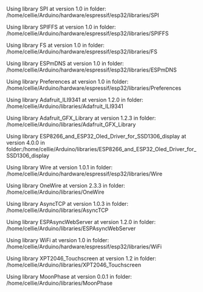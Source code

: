 Using library SPI at version 1.0 in folder: /home/cellie/Arduino/hardware/espressif/esp32/libraries/SPI 

Using library SPIFFS at version 1.0 in folder: /home/cellie/Arduino/hardware/espressif/esp32/libraries/SPIFFS 

Using library FS at version 1.0 in folder: /home/cellie/Arduino/hardware/espressif/esp32/libraries/FS 

Using library ESPmDNS at version 1.0 in folder: /home/cellie/Arduino/hardware/espressif/esp32/libraries/ESPmDNS 

Using library Preferences at version 1.0 in folder: /home/cellie/Arduino/hardware/espressif/esp32/libraries/Preferences 

Using library Adafruit_ILI9341 at version 1.2.0 in folder: /home/cellie/Arduino/libraries/Adafruit_ILI9341 

Using library Adafruit_GFX_Library at version 1.2.3 in folder: /home/cellie/Arduino/libraries/Adafruit_GFX_Library 

Using library ESP8266_and_ESP32_Oled_Driver_for_SSD1306_display at version 4.0.0 in folder:/home/cellie/Arduino/libraries/ESP8266_and_ESP32_Oled_Driver_for_SSD1306_display 

Using library Wire at version 1.0.1 in folder: /home/cellie/Arduino/hardware/espressif/esp32/libraries/Wire 

Using library OneWire at version 2.3.3 in folder: /home/cellie/Arduino/libraries/OneWire 

Using library AsyncTCP at version 1.0.3 in folder: /home/cellie/Arduino/libraries/AsyncTCP 

Using library ESPAsyncWebServer at version 1.2.0 in folder: /home/cellie/Arduino/libraries/ESPAsyncWebServer 

Using library WiFi at version 1.0 in folder: /home/cellie/Arduino/hardware/espressif/esp32/libraries/WiFi 

Using library XPT2046_Touchscreen at version 1.2 in folder: /home/cellie/Arduino/libraries/XPT2046_Touchscreen 

Using library MoonPhase at version 0.0.1 in folder: /home/cellie/Arduino/libraries/MoonPhase 


